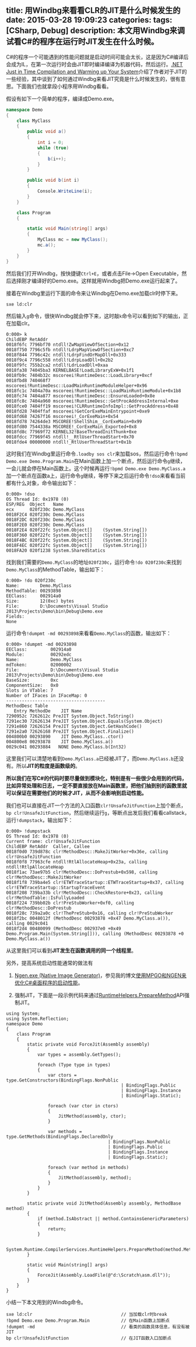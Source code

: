 title: 用Windbg来看看CLR的JIT是什么时候发生的
date: 2015-03-28 19:09:23
categories:
tags: [CSharp, Debug]
description: 本文用Windbg来调试看C#的程序在运行时JIT发生在什么时候。
---
C#的程序一个可能遇到的性能问题就是启动时间可能会太长，这是因为C#编译后会成为IL，在第一次运行时会由JIT即时编译编译为机器代码，然后运行。[.NET Just in Time Compilation and Warming up Your System](http://blogs.msdn.com/b/abhinaba/archive/2014/09/29/net-just-in-time-compilation-and-warming-up-your-system.aspx)介绍了作者对于JIT的一些经验，其中谈到了如何通过Windbg来看JIT究竟是什么时候发生的，很有意思。下面我们也就拿段小程序用Windbg看看。

假设有如下一个简单的程序，编译成Demo.exe。

```c#
namespace Demo
{
    class MyClass
    {
        public void a()
        {
            int i = 0;
            while (true)
            {
                b(i++);
            }
        }

        public void b(int i)
        {
            Console.WriteLine(i);
        }
    }

    class Program
    {

        static void Main(string[] args)
        {
            MyClass mc = new MyClass();
            mc.a();
        }
	}
}
```

然后我们打开Windbg，按快捷键`Ctrl+E`，或者点击File->Open Executable，然后选择刚才编译好的Demo.exe。这样就用Windbg把Demo.exe运行起来了。

接着在Windbg里运行下面的命令来让Windbg在Demo.exe加载clr时停下来。

```
sxe ld:clr
```

然后输入`g`命令，很快Windbg就会停下来，这时敲`k`命令可以看到如下的输出，正在加载clr。

```
0:000> k
ChildEBP RetAddr  
0018f6fc 7796bf70 ntdll!ZwMapViewOfSection+0x12
0018f750 7796c5fb ntdll!LdrpMapViewOfSection+0xc7
0018f844 7796c42c ntdll!LdrpFindOrMapDll+0x333
0018f9c4 7796c558 ntdll!LdrpLoadDll+0x2b2
0018f9fc 755b2ca2 ntdll!LdrLoadDll+0xaa
0018fa38 74045ba3 KERNELBASE!LoadLibraryExW+0x1f1
0018fb9c 7404b32c mscoreei!RuntimeDesc::LoadLibrary+0xcf
0018fbd8 740468f7 mscoreei!RuntimeDesc::LoadMainRuntimeModuleHelper+0x96
0018fc1c 7404a70a mscoreei!RuntimeDesc::LoadMainRuntimeModule+0x1b8
0018fc74 7404a877 mscoreei!RuntimeDesc::EnsureLoaded+0x8e
0018fc8c 7404a960 mscoreei!RuntimeDesc::GetProcAddressInternal+0xe
0018fce0 7404ff19 mscoreei!CLRRuntimeInfoImpl::GetProcAddress+0x48
0018fd28 7404ffaf mscoreei!GetCorExeMainEntrypoint+0xe9
0018fd68 74267f16 mscoreei!_CorExeMain+0x54
0018fd78 74264de3 MSCOREE!ShellShim__CorExeMain+0x99
0018fd80 7544338a MSCOREE!_CorExeMain_Exported+0x8
0018fd8c 77969f72 KERNEL32!BaseThreadInitThunk+0xe
0018fdcc 77969f45 ntdll!__RtlUserThreadStart+0x70
0018fde4 00000000 ntdll!_RtlUserThreadStart+0x1b
```

这时我们在Windbg里运行命令`.loadby sos clr`来加载sos，然后运行命令`!bpmd Demo.exe Demo.Program.Main`在Main函数上加一个断点，然后运行命令`g`继续，一会儿就会停在Main函数上。这个时候再运行`!bpmd Demo.exe Demo.MyClass.a`加一个断点在函数a上，运行命令`g`继续，等停下来之后运行命令`!dso`来看看当前都有什么对象，命令输出如下：

```
0:000> !dso
OS Thread Id: 0x1978 (0)
ESP/REG  Object   Name
ecx      020f230c Demo.MyClass
0018F2C4 020f230c Demo.MyClass
0018F2DC 020f230c Demo.MyClass
0018F2E0 020f230c Demo.MyClass
0018F2E4 020f22fc System.Object[]    (System.String[])
0018F360 020f22fc System.Object[]    (System.String[])
0018F4BC 020f22fc System.Object[]    (System.String[])
0018F4EC 020f22fc System.Object[]    (System.String[])
0018FA20 020f1238 System.SharedStatics
```

找到我们需要的`Demo.MyClass`的地址`020f230c`，运行命令`!do 020f230c`来找到`Demo.MyClass`的MethodTable，输出如下：

```
0:000> !do 020f230c 
Name:        Demo.MyClass
MethodTable: 00293898
EEClass:     002914a0
Size:        12(0xc) bytes
File:        D:\Documents\Visual Studio 2013\Projects\Demo\bin\Debug\Demo.exe
Fields:
None
```

运行命令`!dumpmt -md 00293898`来看看`Demo.MyClass`的函数，输出如下：

```
0:000> !dumpmt -md 00293898
EEClass:         002914a0
Module:          00292edc
Name:            Demo.MyClass
mdToken:         02000002
File:            D:\Documents\Visual Studio 2013\Projects\Demo\bin\Debug\Demo.exe
BaseSize:        0xc
ComponentSize:   0x0
Slots in VTable: 7
Number of IFaces in IFaceMap: 0
--------------------------------------
MethodDesc Table
   Entry MethodDe    JIT Name
7290952c 7262612c PreJIT System.Object.ToString()
7291ec30 72626134 PreJIT System.Object.Equals(System.Object)
7291e860 72626154 PreJIT System.Object.GetHashCode()
7291e2a0 72626168 PreJIT System.Object.Finalize()
004800b0 00293890    JIT Demo.MyClass..ctor()
004800e8 00293878    JIT Demo.MyClass.a()
0029c041 00293884   NONE Demo.MyClass.b(Int32)
```

这里我们可以清楚地看到`Demo.MyClass.a`已经被JIT了，而`Demo.MyClass.b`还没有。所以**JIT的粒度是函数级的**。

**所以我们在写C#的代码时要尽量做到模块化，特别是有一些很少会用到的代码，比如异常处理和日志，一定不要直接放在Main函数里，把他们抽到别的函数里就可以保证在需要他们的时候才JIT，从而不会影响到启动性能。**


我们也可以直接在JIT一个方法的入口函数`clr!UnsafeJitFunction`上加个断点，`bp clr!UnsafeJitFunction`，然后继续运行`g`，等断点出发后我们看看callstack，运行`!dumpstack`，输出如下：

```
0:000> !dumpstack
OS Thread Id: 0x1978 (0)
Current frame: clr!UnsafeJitFunction
ChildEBP RetAddr  Caller, Callee
0018f0d0 739d878c clr!MethodDesc::MakeJitWorker+0x36e, calling clr!UnsafeJitFunction
0018f0f8 77963cfe ntdll!RtlAllocateHeap+0x23a, calling ntdll!RtlpAllocateHeap
0018f1ac 73ae97b5 clr!MethodDesc::DoPrestub+0x598, calling clr!MethodDesc::MakeJitWorker
0018f1f8 739ba4e5 clr!ETWTraceStartup::ETWTraceStartup+0x37, calling clr!ETWTraceStartup::StartupTraceEvent
0018f208 739ba33b clr!MethodDesc::CheckRestore+0x23, calling clr!MethodTable::IsFullyLoaded
0018f224 739bb02b clr!PreStubWorker+0xf0, calling clr!MethodDesc::DoPrestub
0018f28c 739a2a0c clr!ThePreStub+0x16, calling clr!PreStubWorker
0018f2bc 0048012f (MethodDesc 00293878 +0x47 Demo.MyClass.a()), calling 0029c041
0018f2d4 00480099 (MethodDesc 002937e0 +0x49 Demo.Program.Main(System.String[])), calling (MethodDesc 00293878 +0 Demo.MyClass.a())
```

从这里我们可以看到**JIT发生在函数调用的同一个线程里**。


另外，提高系统启动性能通常的做法有
1. [Ngen.exe (Native Image Generator)](https://msdn.microsoft.com/en-us/library/6t9t5wcf%28v=vs.110%29.aspx)，参见我的博文[使用MPGO和NGEN来优化C#桌面程序的启动性能](/2012/12/18/using-mpgo-and-ngen-to-optimize-csharp-app-starting-performance/)。

2. 强制JIT，下面是一段示例代码来通过[RuntimeHelpers.PrepareMethod](http://msdn.microsoft.com/en-us/library/system.runtime.compilerservices.runtimehelpers.preparemethod(v=vs.110).aspx)API强制JIT。

```
using System;
using System.Reflection;
namespace Demo
{
    class Program
    {
        static private void ForceJit(Assembly assembly)
        {
            var types = assembly.GetTypes();

            foreach (Type type in types)
            {
                var ctors = type.GetConstructors(BindingFlags.NonPublic
                                            | BindingFlags.Public
                                            | BindingFlags.Instance
                                            | BindingFlags.Static);

                foreach (var ctor in ctors)
                {
                    JitMethod(assembly, ctor);
                }

                var methods = type.GetMethods(BindingFlags.DeclaredOnly
                                       | BindingFlags.NonPublic
                                       | BindingFlags.Public
                                       | BindingFlags.Instance
                                       | BindingFlags.Static);
                
                foreach (var method in methods)
                {
                    JitMethod(assembly, method);
                }
            }
        }

        static private void JitMethod(Assembly assembly, MethodBase method)
        {
            if (method.IsAbstract || method.ContainsGenericParameters)
            {
                return;
            }
            
            System.Runtime.CompilerServices.RuntimeHelpers.PrepareMethod(method.MethodHandle);
        }

        static void Main(string[] args)
        {
            ForceJit(Assembly.LoadFile(@"d:\Scratch\asm.dll"));
        }
    }
}
```

小结一下本文用到的Windbg命令。

```
sxe ld:clr  				     			// 当加载clr时break
!bpmd Demo.exe Demo.Program.Main			// 在Main函数上加断点
!dumpmt -md									// 看类的函数具体信息，有没有被JIT
bp clr!UnsafeJitFunction					// 在JIT函数入口加断点
```
